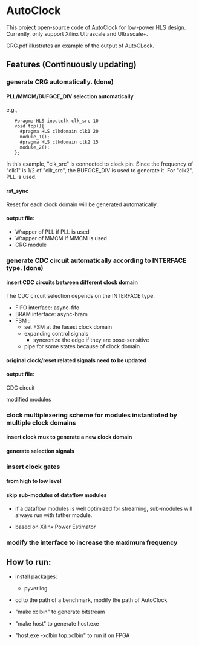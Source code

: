 # AutoClock

This project open-source code of AutoClock for low-power HLS design. 
Currently, only support Xilinx Ultrascale and Ultrascale+. 

CRG.pdf illustrates an example of the output of AutoCLock.

## Features (Continuously updating)
    
### generate CRG automatically. (done)
    
#### PLL/MMCM/BUFGCE_DIV selection automatically
e.g., 

       #pragma HLS inputclk clk_src 10
       void top(){
         #pragma HLS clkdomain clk1 20
         module_1();
         #pragma HLS clkdomain clk2 15
         module_2();
       };

In this example, "clk_src" is connected to clock pin. Since the frequency of "clk1"
is 1/2 of "clk_src", the BUFGCE_DIV is used to generate it. For "clk2", PLL is used.
            
#### rst_sync
Reset for each clock domain will be generated automatically.

#### output file:
- Wrapper of PLL if PLL is used
- Wrapper of MMCM if MMCM is used
- CRG module

### generate CDC circuit automatically according to INTERFACE type. (done)
        
#### insert CDC circuits between different clock domain

The CDC circuit selection depends on the INTERFACE type.

- FIFO interface: async-fifo
- BRAM interface: async-bram 
- FSM : 
  - set FSM at the fasest clock domain
  - expanding control signals
    - syncronize the edge if they are pose-sensitive
  - pipe for some states because of clock domain
           
#### original clock/reset related signals need to be updated

#### output file:

   CDC circuit

   modified modules

### clock multiplexering scheme for modules instantiated by multiple clock domains
        
#### insert clock mux to generate a new clock domain

#### generate selection signals

### insert clock gates 

#### from high to low level 
        
#### skip sub-modules of dataflow modules
- if a dataflow modules is well optimized for streaming, sub-modules will always run with 
  father module.
   
- based on Xilinx Power Estimator
    
### modify the interface to increase the maximum frequency

## How to run:
- install packages:
  - pyverilog

- cd to the path of a benchmark, modify the path of AutoClock

- "make xclbin" to generate bitstream

- "make host" to generate host.exe

- "host.exe -xclbin top.xclbin" to run it on FPGA
